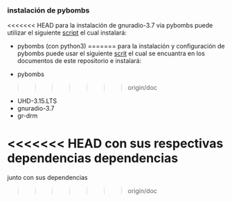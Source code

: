 ### instalación de pybombs 

<<<<<<< HEAD
para la instalación de gnuradio-3.7 via pybombs puede utilizar el siguiente [script](Bitacora_GNUradio/documentos/install-gnuradio-3.7.sh) el cual instalará: 

- pybombs (con python3)
=======
para la instalación y configuración de pybombs puede usar el siguiente [scrit](https://github.com/njse22/Bitacora_GNUradio/tree/doc/documentos/install-gnuradio37.sh) el cual se encuantra en los documentos de este repositorio e instalará: 

- pybombs 
>>>>>>> origin/doc
- UHD-3.15.LTS
- gnuradio-3.7
- gr-drm

<<<<<<< HEAD
con sus respectivas dependencias dependencias 
=======
junto con sus dependencias 
>>>>>>> origin/doc
